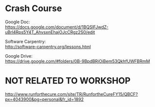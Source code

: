 Crash Course
============

Google Doc:  
https://docs.google.com/document/d/1BQSlFJwdZ-uBrl4Rps5Y4T_AhvsxnEhajOJcCRgz2S0/edit  

Software Carpentry:   
http://software-carpentry.org/lessons.html  

Google Drive:  
https://drive.google.com/#folders/0B-9BpdBRiOiBem53QkhfUWFBRmM  

NOT RELATED TO WORKSHOP
=======================
http://www.runforthecure.com/site/TR/RunfortheCureFY15/QBCF?px=4043900&pg=personal&fr_id=1892
